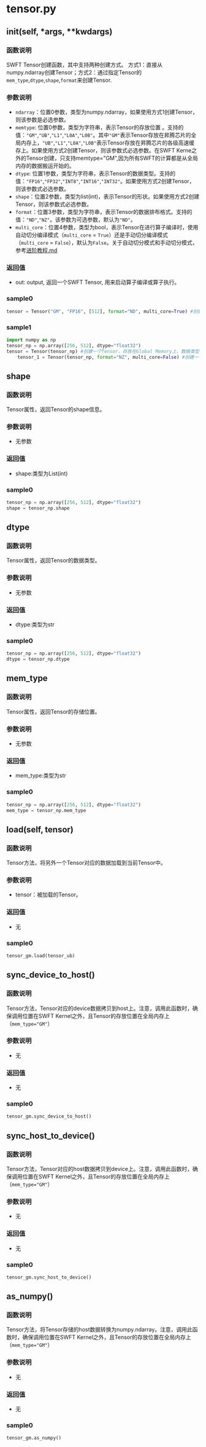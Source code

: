 # tensor.py


## __init__(self, *args, **kwdargs)

### 函数说明  
SWFT Tensor创建函数，其中支持两种创建方式。
方式1：直接从numpy.ndarray创建Tensor；方式2：通过指定Tensor的`mem_type`,`dtype`,`shape`,`format`来创建Tensor.

### 参数说明  
- `ndarray`：位置0参数，类型为numpy.ndarray，如果使用方式1创建Tensor，则该参数是必选参数。
- `memtype`: 位置0参数，类型为字符串，表示Tensor的存放位置 。支持的值：`"GM"`,`"UB"`,`"L1"`,`"L0A"`,`"L0B"`。其中`"GM"`表示Tensor存放在昇腾芯片的全局内存上，`"UB"`,`"L1"`,`"L0A"`,`"L0B"`表示Tensor存放在昇腾芯片的各级高速缓存上。如果使用方式2创建Tensor，则该参数式必选参数。在SWFT Kerne之外的Tensor创建，只支持memtype="GM",因为所有SWFT的计算都是从全局内存的数据搬运开始的。
- `dtype`: 位置1参数，类型为字符串，表示Tensor的数据类型。支持的值：`"FP16"`,`"FP32"`,`"INT8"`,`"INT16"`,`"INT32"`。如果使用方式2创建Tensor，则该参数式必选参数。
- `shape`：位置2参数，类型为list(int)，表示Tensor的形状。如果使用方式2创建Tensor，则该参数式必选参数。
- `format`：位置3参数，类型为字符串，表示Tensor的数据排布格式。支持的值：`"ND"`,`"NZ"`。该参数为可选参数，默认为`"ND"`。
- `multi_core`：位置4参数，类型为bool，表示Tensor在进行算子编译时，使用自动切分编译模式（`multi_core` = `True`）还是手动切分编译模式（`multi_core` = `False`），默认为`False`。关于自动切分模式和手动切分模式，参考[进阶教程.md](进阶教程.md)

### 返回值
- out: output, 返回一个SWFT Tensor, 用来启动算子编译或算子执行。

### sample0  
```python
tensor = Tensor("GM", "FP16", [512], format="ND", multi_core=True) #创建一个Tensor，存放在Global Memory上，数据类型是"FP16"，shape是[512]，存储格式是"ND"，自动切分开启
```

### sample1
```python
import numpy as np
tensor_np = np.array([256, 512], dtype="float32")
tensor = Tensor(tensor_np) #创建一个Tensor，存放在Global Memory上，数据类型是"FP32"，shape是[512]，存储格式是"ND"，自动切分关闭。
    tensor_1 = Tensor(tensor_np, format="NZ", multi_core=False) #创建一个Tensor，存放在Global Memory上，数据类型是"FP32"，shape是[512]，存储格式是"NZ"，自动切分开启。
```
## shape

### 函数说明  
Tensor属性，返回Tensor的shape信息。

### 参数说明  
- 无参数

### 返回值
- shape:类型为List(int)

### sample0  
```python
tensor_np = np.array([256, 512], dtype="float32")
shape = tensor_np.shape
```

## dtype

### 函数说明  
Tensor属性，返回Tensor的数据类型。

### 参数说明  
- 无参数

### 返回值
- dtype:类型为str

### sample0  
```python
tensor_np = np.array([256, 512], dtype="float32")
dtype = tensor_np.dtype
```

## mem_type

### 函数说明  
Tensor属性，返回Tensor的存储位置。

### 参数说明  
- 无参数

### 返回值
- mem_type:类型为str

### sample0  
```python
tensor_np = np.array([256, 512], dtype="float32")
mem_type = tensor_np.mem_type
```

## load(self, tensor)

### 函数说明  
Tensor方法，将另外一个Tensor对应的数据加载到当前Tensor中。

### 参数说明  
- tensor：被加载的Tensor。

### 返回值
- 无

### sample0  
```python
tensor_gm.load(tensor_ub)
```

## sync_device_to_host()

### 函数说明  
Tensor方法，Tensor对应的device数据拷贝到host上。注意，调用此函数时，确保调用位置在SWFT Kernel之外，且Tensor的存放位置在全局内存上（`mem_type="GM"`）

### 参数说明  
- 无
### 返回值
- 无

### sample0  
```python
tensor_gm.sync_device_to_host()
```


## sync_host_to_device()

### 函数说明  
Tensor方法，Tensor对应的host数据拷贝到device上。注意，调用此函数时，确保调用位置在SWFT Kernel之外，且Tensor的存放位置在全局内存上（`mem_type="GM"`）

### 参数说明  
- 无
### 返回值
- 无

### sample0  
```python
tensor_gm.sync_host_to_device()
```

## as_numpy()

### 函数说明  
Tensor方法，将Tensor存储的host数据转换为numpy.ndarray。注意，调用此函数时，确保调用位置在SWFT Kernel之外，且Tensor的存放位置在全局内存上（`mem_type="GM"`）

### 参数说明  
- 无
### 返回值
- 无

### sample0  
```python
tensor_gm.as_numpy()